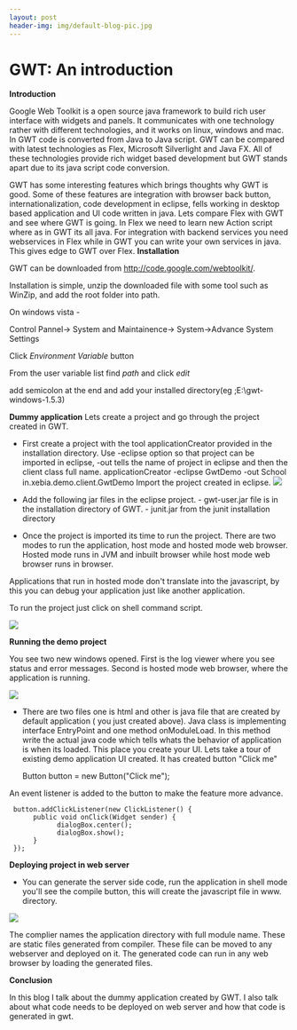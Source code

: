 ```yaml
---
layout: post
header-img: img/default-blog-pic.jpg
---
```


# GWT: An introduction

**Introduction**

Google Web Toolkit is a open source java framework to build rich user interface with widgets and panels. It communicates with one technology rather with different technologies, and it works on linux, windows and mac. In GWT code is converted from Java to Java script. GWT can be compared with latest technologies as Flex, Microsoft Silverlight and Java FX. All of these technologies provide rich widget based development but GWT stands apart due to its java script code conversion.

GWT has some interesting features which brings thoughts why GWT is good. Some of these features are integration with browser back button, internationalization, code development in eclipse, fells working in desktop based application and UI code written in java.  Lets compare Flex with GWT and see where GWT is going. In Flex we need to learn new Action script where as in GWT its all java. For integration with backend services you need webservices in Flex while in GWT you can write your own services in java. This gives edge to GWT over Flex. **Installation**

GWT can be downloaded from <http://code.google.com/webtoolkit/>.

Installation is simple, unzip the downloaded file with some tool such as WinZip, and add the root folder into path.

On windows vista -

Control Pannel-> System and Maintainence-> System->Advance System Settings

Click _Environment Variable_ button

From the user variable list find _path_ and click _edit_

add semicolon at the end and add your installed directory(eg ;E:\gwt-windows-1.5.3)

**Dummy application** Lets create a project and go through the project created in GWT. 

  * First create a project with the tool applicationCreator provided in the installation directory. Use -eclipse option so that project can be imported in eclipse, -out tells the name of project in eclipse and then the client class full name.
applicationCreator -eclipse GwtDemo -out School in.xebia.demo.client.GwtDemo Import the project created in eclipse. ![](/wp-content/uploads/2009/01/import-in-eclipse.jpg)

  * Add the following jar files in the eclipse project.
\- gwt-user.jar file is in the installation directory of GWT. \- junit.jar from the junit installation directory 
  * Once the project is imported its time to run the project. There are two modes to run the application, host mode and hosted mode web browser. Hosted mode runs in JVM and inbuilt browser while host mode web browser runs in browser.

Applications that run in hosted mode don't translate into the javascript, by this you can debug your application just like another application.

To run the project just click on shell command script.

![](/wp-content/uploads/2009/01/eclipse-view.jpg)

**Running the demo project**

You see two new windows opened. First is the log viewer where you see status and error messages. Second is hosted mode web browser, where the application is running.

![](/wp-content/uploads/2009/01/result.jpg)

  * There are two files one is html and other is java file that are created by default application ( you just created above). Java class is implementing interface EntryPoint and one method onModuleLoad. In this method write the actual java code which tells whats the behavior of application is when its loaded. This place you create your UI.
Lets take a tour of existing demo application UI created. It has created button "Click me" 
    
    
    Button button = new Button("Click me");
    

An event listener is added to the button to make the feature more advance. 
    
    
     button.addClickListener(new ClickListener() {
          public void onClick(Widget sender) {
                dialogBox.center();
                dialogBox.show();
          }
     });
    

**Deploying project in web server**

  * You can generate the server side code, run the application in shell mode you'll see the compile button, this will create the javascript file in www. directory.

![](/wp-content/uploads/2009/01/www-directory.jpg)

The complier names the application directory with full module name. These are static files generated from compiler. These file can be moved to any webserver and deployed on it. The generated code can run in any web browser by loading the generated files.

**Conclusion**

In this blog I talk about the dummy application created by GWT. I also talk about what code needs to be deployed on web server and how that code is generated in gwt.